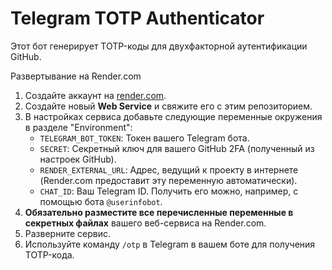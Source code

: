 # Telegram TOTP Authenticator

Этот бот генерирует TOTP-коды для двухфакторной аутентификации GitHub.

Развертывание на Render.com

1.  Создайте аккаунт на [render.com](https://render.com/).
2.  Создайте новый **Web Service** и свяжите его с этим репозиторием.
3.  В настройках сервиса добавьте следующие переменные окружения в разделе "Environment":
    *   `TELEGRAM_BOT_TOKEN`: Токен вашего Telegram бота.
    *   `SECRET`: Секретный ключ для вашего GitHub 2FA (полученный из настроек GitHub).
    *   `RENDER_EXTERNAL_URL`: Адрес, ведущий к проекту в интернете (Render.com предоставит эту переменную автоматически).
    *   `CHAT_ID`: Ваш Telegram ID. Получить его можно, например, с помощью бота `@userinfobot`.
4.  **Обязательно разместите все перечисленные переменные в секретных файлах** вашего веб-сервиса на Render.com.
5.  Разверните сервис.
6.  Используйте команду `/otp` в Telegram в вашем боте для получения TOTP-кода.